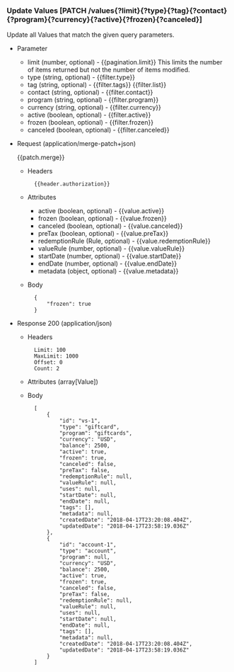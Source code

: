 ### Update Values [PATCH /values{?limit}{?type}{?tag}{?contact}{?program}{?currency}{?active}{?frozen}{?canceled}]

Update all Values that match the given query parameters.
        
+ Parameter
    + limit (number, optional) - {{pagination.limit}}  This limits the number of items returned but not the number of items modified.
    + type (string, optional) - {{filter.type}}
    + tag (string, optional) - {{filter.tags}}  {{filter.list}}
    + contact (string, optional) - {{filter.contact}}
    + program (string, optional) - {{filter.program}}
    + currency (string, optional) - {{filter.currency}}
    + active (boolean, optional) - {{filter.active}}
    + frozen (boolean, optional) - {{filter.frozen}}
    + canceled (boolean, optional) - {{filter.canceled}}

+ Request (application/merge-patch+json)

    {{patch.merge}}

    + Headers
    
            {{header.authorization}}

    + Attributes
        + active (boolean, optional) - {{value.active}}
        + frozen (boolean, optional) - {{value.frozen}}
        + canceled (boolean, optional) - {{value.canceled}}
        + preTax (boolean, optional) - {{value.preTax}}
        + redemptionRule (Rule, optional) - {{value.redemptionRule}}
        + valueRule (number, optional) - {{value.valueRule}}
        + startDate (number, optional) - {{value.startDate}}
        + endDate (number, optional) - {{value.endDate}}
        + metadata (object, optional) - {{value.metadata}}
        
    + Body
    
            {
                "frozen": true
            }
    
+ Response 200 (application/json)
    + Headers
        
            Limit: 100
            MaxLimit: 1000
            Offset: 0
            Count: 2
        
    + Attributes (array[Value])

    + Body

            [
                {
                    "id": "vs-1",
                    "type": "giftcard",
                    "program": "giftcards",
                    "currency": "USD",
                    "balance": 2500,
                    "active": true,
                    "frozen": true,
                    "canceled": false,
                    "preTax": false,
                    "redemptionRule": null,
                    "valueRule": null,
                    "uses": null,
                    "startDate": null,
                    "endDate": null,
                    "tags": [],
                    "metadata": null,
                    "createdDate": "2018-04-17T23:20:08.404Z",
                    "updatedDate": "2018-04-17T23:58:19.036Z"
                },
                {
                    "id": "account-1",
                    "type": "account",
                    "program": null,
                    "currency": "USD",
                    "balance": 2500,
                    "active": true,
                    "frozen": true,
                    "canceled": false,
                    "preTax": false,
                    "redemptionRule": null,
                    "valueRule": null,
                    "uses": null,
                    "startDate": null,
                    "endDate": null,
                    "tags": [],
                    "metadata": null,
                    "createdDate": "2018-04-17T23:20:08.404Z",
                    "updatedDate": "2018-04-17T23:58:19.036Z"
                }
            ]
